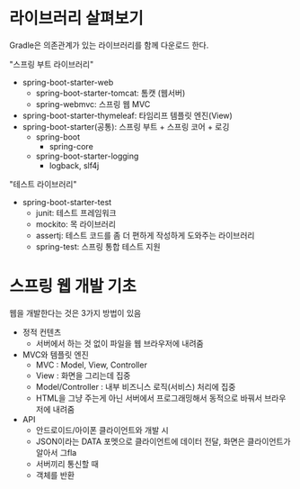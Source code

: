 # 라이브러리 살펴보기
Gradle은 의존관계가 있는 라이브러리를 함께 다운로드 한다.

"스프링 부트 라이브러리"
+ spring-boot-starter-web
  + spring-boot-starter-tomcat: 톰캣 (웹서버)
  + spring-webmvc: 스프링 웹 MVC
+ spring-boot-starter-thymeleaf: 타임리프 템플릿 엔진(View)
+ spring-boot-starter(공통): 스프링 부트 + 스프링 코어 + 로깅
  + spring-boot
    + spring-core
  + spring-boot-starter-logging
    + logback, slf4j
    
"테스트 라이브러리"
+ spring-boot-starter-test 
  + junit: 테스트 프레임워크
  + mockito: 목 라이브러리
  + assertj: 테스트 코드를 좀 더 편하게 작성하게 도와주는 라이브러리
  + spring-test: 스프링 통합 테스트 지원


# 스프링 웹 개발 기초
웹을 개발한다는 것은 3가지 방법이 있음

+ 정적 컨텐츠
  + 서버에서 하는 것 없이 파일을 웹 브라우저에 내려줌
+ MVC와 템플릿 엔진
  + MVC : Model, View, Controller
  + View : 화면을 그리는데 집중
  + Model/Controller : 내부 비즈니스 로직(서비스) 처리에 집중
  + HTML을 그냥 주는게 아닌 서버에서 프로그래밍해서 동적으로 바꿔서 브라우저에 내려줌
+ API
  + 안드로이드/아이폰 클라이언트와 개발 시 
  + JSON이라는 DATA 포멧으로 클라이언트에 데이터 전달, 화면은 클라이언트가 알아서 그fla
  + 서버끼리 통신할 때
  + 객체를 반환